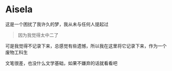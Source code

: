# Aisela

这是一个困扰了我许久的梦，我从未与任何人提起过
>因为我觉得太中二了

可是我觉得不记录下来，总感觉有些遗憾，所以我在这里将它记录下来，作为一个废物工科生

文笔很差，也没什么文学基础，如果不嫌弃的话就看看吧




